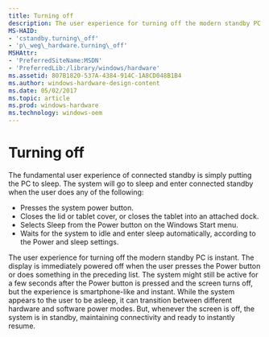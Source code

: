 ```yaml
---
title: Turning off
description: The user experience for turning off the modern standby PC is instant.
MS-HAID:
- 'cstandby.turning\_off'
- 'p\_weg\_hardware.turning\_off'
MSHAttr:
- 'PreferredSiteName:MSDN'
- 'PreferredLib:/library/windows/hardware'
ms.assetid: 807B1820-537A-4384-914C-1A8CD048B1B4
ms.author: windows-hardware-design-content
ms.date: 05/02/2017
ms.topic: article
ms.prod: windows-hardware
ms.technology: windows-oem
---
```


# Turning off


The fundamental user experience of connected standby is simply putting the PC to sleep. The system will go to sleep and enter connected standby when the user does any of the following:

-   Presses the system power button.
-   Closes the lid or tablet cover, or closes the tablet into an attached dock.
-   Selects Sleep from the Power button on the Windows Start menu.
-   Waits for the system to idle and enter sleep automatically, according to the Power and sleep settings.

The user experience for turning off the modern standby PC is instant. The display is immediately powered off when the user presses the Power button or does something in the preceding list. The system might still be active for a few seconds after the Power button is pressed and the screen turns off, but the experience is smartphone-like and instant. While the system appears to the user to be asleep, it can transition between different hardware and software power modes. But, whenever the screen is off, the system is in standby, maintaining connectivity and ready to instantly resume.

 

 






